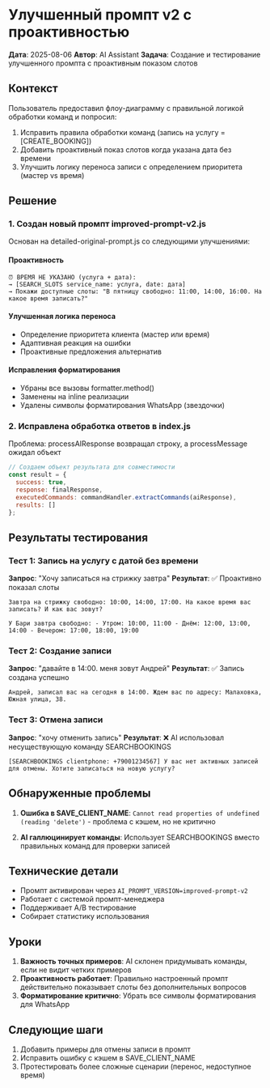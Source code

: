 # Улучшенный промпт v2 с проактивностью

**Дата**: 2025-08-06
**Автор**: AI Assistant
**Задача**: Создание и тестирование улучшенного промпта с проактивным показом слотов

## Контекст

Пользователь предоставил флоу-диаграмму с правильной логикой обработки команд и попросил:
1. Исправить правила обработки команд (запись на услугу = [CREATE_BOOKING])
2. Добавить проактивный показ слотов когда указана дата без времени
3. Улучшить логику переноса записи с определением приоритета (мастер vs время)

## Решение

### 1. Создан новый промпт improved-prompt-v2.js

Основан на detailed-original-prompt.js со следующими улучшениями:

#### Проактивность
```
⏰ ВРЕМЯ НЕ УКАЗАНО (услуга + дата):
→ [SEARCH_SLOTS service_name: услуга, date: дата]
→ Покажи доступные слоты: "В пятницу свободно: 11:00, 14:00, 16:00. На какое время записать?"
```

#### Улучшенная логика переноса
- Определение приоритета клиента (мастер или время)
- Адаптивная реакция на ошибки
- Проактивные предложения альтернатив

#### Исправления форматирования
- Убраны все вызовы formatter.method()
- Заменены на inline реализации
- Удалены символы форматирования WhatsApp (звездочки)

### 2. Исправлена обработка ответов в index.js

Проблема: processAIResponse возвращал строку, а processMessage ожидал объект
```javascript
// Создаем объект результата для совместимости
const result = {
  success: true,
  response: finalResponse,
  executedCommands: commandHandler.extractCommands(aiResponse),
  results: []
};
```

## Результаты тестирования

### Тест 1: Запись на услугу с датой без времени
**Запрос**: "Хочу записаться на стрижку завтра"
**Результат**: ✅ Проактивно показал слоты
```
Завтра на стрижку свободно: 10:00, 14:00, 17:00. На какое время вас записать? И как вас зовут?

У Бари завтра свободно: - Утром: 10:00, 11:00 - Днём: 12:00, 13:00, 14:00 - Вечером: 17:00, 18:00, 19:00
```

### Тест 2: Создание записи
**Запрос**: "давайте в 14:00. меня зовут Андрей"
**Результат**: ✅ Запись создана успешно
```
Андрей, записал вас на сегодня в 14:00. Ждем вас по адресу: Малаховка, Южная улица, 38.
```

### Тест 3: Отмена записи
**Запрос**: "хочу отменить запись"
**Результат**: ❌ AI использовал несуществующую команду SEARCHBOOKINGS
```
[SEARCHBOOKINGS clientphone: +79001234567] У вас нет активных записей для отмены. Хотите записаться на новую услугу?
```

## Обнаруженные проблемы

1. **Ошибка в SAVE_CLIENT_NAME**: `Cannot read properties of undefined (reading 'delete')` - проблема с кэшем, но не критично

2. **AI галлюцинирует команды**: Использует SEARCHBOOKINGS вместо правильных команд для проверки записей

## Технические детали

- Промпт активирован через `AI_PROMPT_VERSION=improved-prompt-v2`
- Работает с системой промпт-менеджера
- Поддерживает A/B тестирование
- Собирает статистику использования

## Уроки

1. **Важность точных примеров**: AI склонен придумывать команды, если не видит четких примеров
2. **Проактивность работает**: Правильно настроенный промпт действительно показывает слоты без дополнительных вопросов
3. **Форматирование критично**: Убрать все символы форматирования для WhatsApp

## Следующие шаги

1. Добавить примеры для отмены записи в промпт
2. Исправить ошибку с кэшем в SAVE_CLIENT_NAME
3. Протестировать более сложные сценарии (перенос, недоступное время)